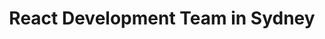 ---
title: React Development Team in Sydney
permalink: /landings/react-developer-sydney
technology: React
location: Sydney
---
